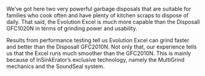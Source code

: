 We’ve got here two very powerful garbage disposals that are suitable for families who cook often and have plenty of kitchen scraps to dispose of daily. That said, the Evolution Excel is much more capable than the Disposall GFC1020N in terms of grinding power and usability.

Results from performance testing tell us Evolution Excel can grind faster and better than the Disposall GFC2010N. Not only that, our experience tells us that the Excel runs much smoother than the GFC2010N. This is mainly because of InSinkErator’s exclusive technology, namely the MultiGrind mechanics and the SoundSeal system.